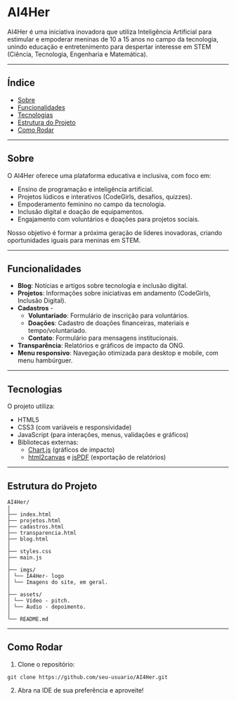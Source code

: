 # AI4Her

AI4Her é uma iniciativa inovadora que utiliza Inteligência Artificial para estimular e empoderar meninas de 10 a 15 anos no campo da tecnologia, unindo educação e entretenimento para despertar interesse em STEM (Ciência, Tecnologia, Engenharia e Matemática).

---

## Índice

- [Sobre](#sobre)  
- [Funcionalidades](#funcionalidades)  
- [Tecnologias](#tecnologias)  
- [Estrutura do Projeto](#estrutura-do-projeto)  
- [Como Rodar](#como-rodar)  

---

## Sobre

O AI4Her oferece uma plataforma educativa e inclusiva, com foco em:

- Ensino de programação e inteligência artificial.  
- Projetos lúdicos e interativos (CodeGirls, desafios, quizzes).  
- Empoderamento feminino no campo da tecnologia.  
- Inclusão digital e doação de equipamentos.  
- Engajamento com voluntários e doações para projetos sociais.

Nosso objetivo é formar a próxima geração de líderes inovadoras, criando oportunidades iguais para meninas em STEM.

---

## Funcionalidades

- **Blog**: Notícias e artigos sobre tecnologia e inclusão digital.  
- **Projetos**: Informações sobre iniciativas em andamento (CodeGirls, Inclusão Digital).
- **Cadastros** -
  - **Voluntariado**: Formulário de inscrição para voluntários.  
  - **Doações**: Cadastro de doações financeiras, materiais e tempo/voluntariado.  
  - **Contato**: Formulário para mensagens institucionais.
- **Transparência**: Relatórios e gráficos de impacto da ONG.  
- **Menu responsivo**: Navegação otimizada para desktop e mobile, com menu hambúrguer.  

---

## Tecnologias

O projeto utiliza:

- HTML5  
- CSS3 (com variáveis e responsividade)  
- JavaScript (para interações, menus, validações e gráficos)  
- Bibliotecas externas:
  - [Chart.js](https://www.chartjs.org/) (gráficos de impacto)  
  - [html2canvas](https://html2canvas.hertzen.com/) e [jsPDF](https://github.com/parallax/jsPDF) (exportação de relatórios)  

---

## Estrutura do Projeto

```
AI4Her/
│
├── index.html
├── projetos.html
├── cadastros.html
├── transparencia.html
├── blog.html
│
├── styles.css
├── main.js
│
├── imgs/
│ └── IA4Her- logo
│ └── Imagens do site, em geral.
│
├── assets/
│ └── Vídeo - pitch.
│ └── Áudio - depoimento.
│
└── README.md

```

---

## Como Rodar

1. Clone o repositório:
```
git clone https://github.com/seu-usuario/AI4Her.git
```

2. Abra na IDE de sua preferência e aproveite!


